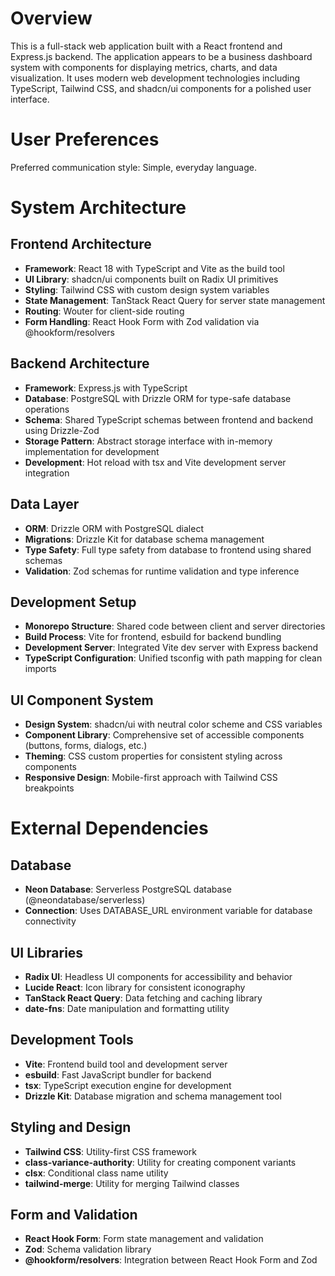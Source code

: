 # Overview

This is a full-stack web application built with a React frontend and Express.js backend. The application appears to be a business dashboard system with components for displaying metrics, charts, and data visualization. It uses modern web development technologies including TypeScript, Tailwind CSS, and shadcn/ui components for a polished user interface.

# User Preferences

Preferred communication style: Simple, everyday language.

# System Architecture

## Frontend Architecture
- **Framework**: React 18 with TypeScript and Vite as the build tool
- **UI Library**: shadcn/ui components built on Radix UI primitives
- **Styling**: Tailwind CSS with custom design system variables
- **State Management**: TanStack React Query for server state management
- **Routing**: Wouter for client-side routing
- **Form Handling**: React Hook Form with Zod validation via @hookform/resolvers

## Backend Architecture
- **Framework**: Express.js with TypeScript
- **Database**: PostgreSQL with Drizzle ORM for type-safe database operations
- **Schema**: Shared TypeScript schemas between frontend and backend using Drizzle-Zod
- **Storage Pattern**: Abstract storage interface with in-memory implementation for development
- **Development**: Hot reload with tsx and Vite development server integration

## Data Layer
- **ORM**: Drizzle ORM with PostgreSQL dialect
- **Migrations**: Drizzle Kit for database schema management
- **Type Safety**: Full type safety from database to frontend using shared schemas
- **Validation**: Zod schemas for runtime validation and type inference

## Development Setup
- **Monorepo Structure**: Shared code between client and server directories
- **Build Process**: Vite for frontend, esbuild for backend bundling
- **Development Server**: Integrated Vite dev server with Express backend
- **TypeScript Configuration**: Unified tsconfig with path mapping for clean imports

## UI Component System
- **Design System**: shadcn/ui with neutral color scheme and CSS variables
- **Component Library**: Comprehensive set of accessible components (buttons, forms, dialogs, etc.)
- **Theming**: CSS custom properties for consistent styling across components
- **Responsive Design**: Mobile-first approach with Tailwind CSS breakpoints

# External Dependencies

## Database
- **Neon Database**: Serverless PostgreSQL database (@neondatabase/serverless)
- **Connection**: Uses DATABASE_URL environment variable for database connectivity

## UI Libraries
- **Radix UI**: Headless UI components for accessibility and behavior
- **Lucide React**: Icon library for consistent iconography
- **TanStack React Query**: Data fetching and caching library
- **date-fns**: Date manipulation and formatting utility

## Development Tools
- **Vite**: Frontend build tool and development server
- **esbuild**: Fast JavaScript bundler for backend
- **tsx**: TypeScript execution engine for development
- **Drizzle Kit**: Database migration and schema management tool

## Styling and Design
- **Tailwind CSS**: Utility-first CSS framework
- **class-variance-authority**: Utility for creating component variants
- **clsx**: Conditional class name utility
- **tailwind-merge**: Utility for merging Tailwind classes

## Form and Validation
- **React Hook Form**: Form state management and validation
- **Zod**: Schema validation library
- **@hookform/resolvers**: Integration between React Hook Form and Zod